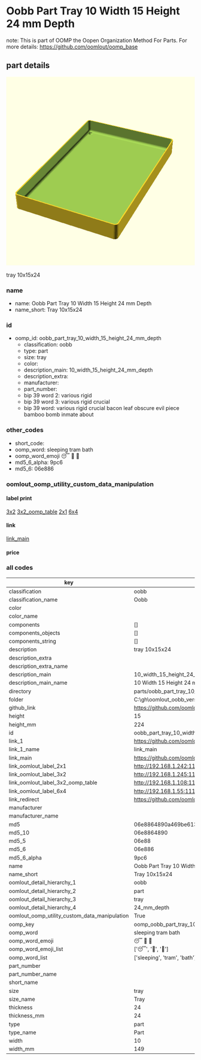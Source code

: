 # Oobb Part Tray 10 Width 15 Height 24 mm Depth  

note: This is part of OOMP the Oopen Organization Method For Parts. For more details: https://github.com/oomlout/oomp_base

##  part details
  

[![](3dpr.png)](3dpr.png)

tray 10x15x24



### name
* name: Oobb Part Tray 10 Width 15 Height 24 mm Depth
* name_short: Tray 10x15x24 
### id
* oomp_id: oobb_part_tray_10_width_15_height_24_mm_depth
  * classification: oobb
  * type: part
  * size: tray
  * color: 
  * description_main: 10_width_15_height_24_mm_depth
  * description_extra: 
  * manufacturer: 
  * part_number: 
  * bip 39 word 2: various rigid
  * bip 39 word 3: various rigid crucial
  * bip 39 word: various rigid crucial bacon leaf obscure evil piece bamboo bomb inmate about

### other_codes
* short_code: 
* oomp_word: sleeping tram bath
* oomp_word_emoji :sleeping: :tram: :bath:
* md5_6_alpha: 9pc6
* md5_6: 06e886






### oomlout_oomp_utility_custom_data_manipulation
#### label print
[3x2](http://192.168.1.245:1112/?label=oomp%209pc6)
[3x2_oomp_table](http://192.168.1.108:1112/?label=oomp%209pc6)
[2x1](http://192.168.1.242:1112/?label=oomp%209pc6)
[6x4](http://192.168.1.55:1112/?label=oomp%209pc6)    

#### link

[link_main](https://github.com/oomlout/oomlout_oobb_version_4_generated_parts/tree/main/navigation_oomp/oobb/part/tray/10_width_15_height_24_mm_depth/part)                              

#### price







### all codes 
| key | value |  
| --- | --- |  
| classification | oobb |  
| classification_name | Oobb |  
| color |  |  
| color_name |  |  
| components | [] |  
| components_objects | [] |  
| components_string | [] |  
| description | tray 10x15x24 |  
| description_extra |  |  
| description_extra_name |  |  
| description_main | 10_width_15_height_24_mm_depth |  
| description_main_name | 10 Width 15 Height 24 mm Depth |  
| directory | parts/oobb_part_tray_10_width_15_height_24_mm_depth |  
| folder | C:\gh\oomlout_oobb_version_4_generated_parts\parts\oobb_part_tray_10_width_15_height_24_mm_depth |  
| github_link | https://github.com/oomlout/oomlout_oomp_part_src/tree/main/parts/oobb_part_tray_10_width_15_height_24_mm_depth |  
| height | 15 |  
| height_mm | 224 |  
| id | oobb_part_tray_10_width_15_height_24_mm_depth |  
| link_1 | https://github.com/oomlout/oomlout_oobb_version_4_generated_parts/tree/main/navigation_oomp/oobb/part/tray/10_width_15_height_24_mm_depth/part |  
| link_1_name | link_main |  
| link_main | https://github.com/oomlout/oomlout_oobb_version_4_generated_parts/tree/main/navigation_oomp/oobb/part/tray/10_width_15_height_24_mm_depth/part |  
| link_oomlout_label_2x1 | http://192.168.1.242:1112/?label=oomp%209pc6 |  
| link_oomlout_label_3x2 | http://192.168.1.245:1112/?label=oomp%209pc6 |  
| link_oomlout_label_3x2_oomp_table | http://192.168.1.108:1112/?label=oomp%209pc6 |  
| link_oomlout_label_6x4 | http://192.168.1.55:1112/?label=oomp%209pc6 |  
| link_redirect | https://github.com/oomlout/oomlout_oobb_version_4_generated_parts/tree/main/parts/oobb_tray_10_15_24 |  
| manufacturer |  |  
| manufacturer_name |  |  
| md5 | 06e8864890a469be613f511468ee7f8c |  
| md5_10 | 06e8864890 |  
| md5_5 | 06e88 |  
| md5_6 | 06e886 |  
| md5_6_alpha | 9pc6 |  
| name | Oobb Part Tray 10 Width 15 Height 24 mm Depth |  
| name_short | Tray 10x15x24  |  
| oomlout_detail_hierarchy_1 | oobb |  
| oomlout_detail_hierarchy_2 | part |  
| oomlout_detail_hierarchy_3 | tray |  
| oomlout_detail_hierarchy_4 | 24_mm_depth |  
| oomlout_oomp_utility_custom_data_manipulation | True |  
| oomp_key | oomp_oobb_part_tray_10_width_15_height_24_mm_depth |  
| oomp_word | sleeping tram bath |  
| oomp_word_emoji | :sleeping: :tram: :bath: |  
| oomp_word_emoji_list | [':sleeping:', ':tram:', ':bath:'] |  
| oomp_word_list | ['sleeping', 'tram', 'bath'] |  
| part_number |  |  
| part_number_name |  |  
| short_name |  |  
| size | tray |  
| size_name | Tray |  
| thickness | 24 |  
| thickness_mm | 24 |  
| type | part |  
| type_name | Part |  
| width | 10 |  
| width_mm | 149 |  
